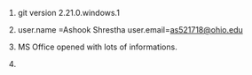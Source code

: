 1. git version 2.21.0.windows.1

2. user.name =Ashook Shrestha
user.email=as521718@ohio.edu

3. MS Office opened with lots of informations.

4. 